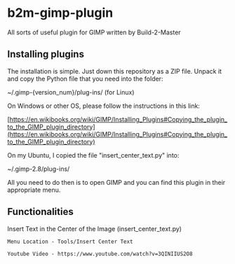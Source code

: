 # b2m-gimp-plugin
All sorts of useful plugin for GIMP written by Build-2-Master

## Installing plugins
The installation is simple. Just down this repository as a ZIP file. Unpack it and copy the Python file that you need into the folder:

~/.gimp-{version_num}/plug-ins/  (for Linux)


On Windows or other OS, please follow the instructions in this link:

[https://en.wikibooks.org/wiki/GIMP/Installing_Plugins#Copying_the_plugin_to_the_GIMP_plugin_directory](https://en.wikibooks.org/wiki/GIMP/Installing_Plugins#Copying_the_plugin_to_the_GIMP_plugin_directory)


On my Ubuntu, I copied the file "insert_center_text.py" into:

~/.gimp-2.8/plug-ins/ 


All you need to do then is to open GIMP and you can find this plugin in their appropriate menu.

## Functionalities
Insert Text in the Center of the Image (insert_center_text.py)

	Menu Location - Tools/Insert Center Text

	Youtube Video - https://www.youtube.com/watch?v=3QINIIUS2O8




